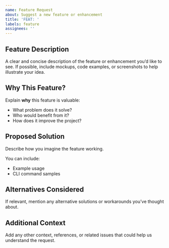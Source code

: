 ```yaml
---
name: Feature Request
about: Suggest a new feature or enhancement
title: 'FEAT: '
labels: feature
assignees: ''
---
```


## Feature Description
A clear and concise description of the feature or enhancement you’d like to see. If possible, include mockups, code examples, or screenshots to help illustrate your idea.

## Why This Feature?
Explain **why** this feature is valuable:
- What problem does it solve?
- Who would benefit from it?
- How does it improve the project?

## Proposed Solution
Describe how you imagine the feature working.  

You can include:
- Example usage 
- CLI command samples

## Alternatives Considered
If relevant, mention any alternative solutions or workarounds you’ve thought about.

## Additional Context
Add any other context, references, or related issues that could help us understand the request.

